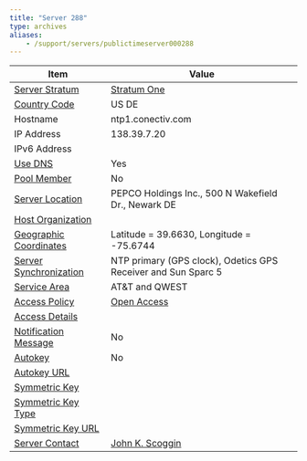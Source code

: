 ```yaml
---
title: "Server 288"
type: archives
aliases:
    - /support/servers/publictimeserver000288
---
```


| Item | Value |
| ----- | ----- |
| [Server Stratum](/support/servers/serverstratum) | [Stratum One](/support/servers/stratumonetimeservers) |
| [Country Code](/support/servers/countrycode) | US DE |
| Hostname |  ntp1.conectiv.com |
| IP Address |  138.39.7.20 |
| IPv6 Address | |
| [Use DNS](/support/servers/usedns) | Yes |
| [Pool Member](/support/servers/poolmember) | No |
| [Server Location](/support/servers/serverlocation) |  PEPCO Holdings Inc., 500 N Wakefield Dr., Newark DE |
| [Host Organization](/support/servers/hostorganization) | |
| [ Geographic Coordinates](/support/servers/geographiccoordinates) |  Latitude = 39.6630, Longitude = -75.6744 |
| [Server Synchronization](/support/servers/serversynchronization) |  NTP primary (GPS clock), Odetics GPS Receiver and Sun Sparc 5 |
| [Service Area](/support/servers/servicearea) |  AT&T and QWEST  |
| [Access Policy](/support/servers/accesspolicy) | [Open Access](/support/servers/openaccess) |
| [Access Details](/support/servers/accessdetails) |  |
| [Notification Message](/support/servers/notificationmessage) | No |
| [Autokey](/support/servers/autokey) | No |
| [Autokey URL](/support/servers/autokeyurl) | |
| [Symmetric Key](/support/servers/symmetrickey) |  |
| [Symmetric Key Type](/support/servers/symmetrickeytype) | |
| [Symmetric Key URL](/support/servers/symmetrickeyurl) | |
| [Server Contact](/support/servers/servercontact) | [ John K. Scoggin](mailto:john.scoggin@pepcoholdings.com) |